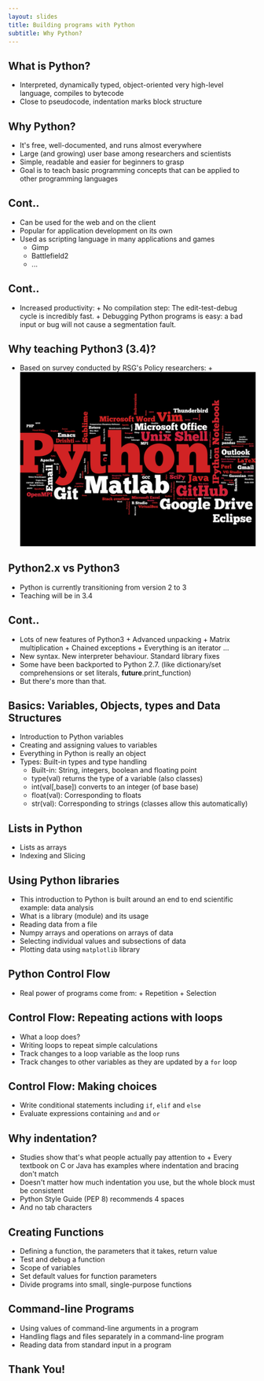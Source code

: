 ```yaml
---
layout: slides
title: Building programs with Python	
subtitle: Why Python?
---
```


## What is Python?	

- Interpreted, dynamically typed, object-oriented very high-level language, compiles to bytecode
- Close to pseudocode, indentation marks block structure

## Why Python?

- It's free, well-documented, and runs almost everywhere
- Large (and growing) user base among researchers and scientists
- Simple, readable and easier for beginners to grasp 
- Goal is to teach basic programming concepts that can be applied to other programming languages

## Cont..

- Can be used for the web and on the client
- Popular for application development on its own
- Used as scripting language in many applications and games
     + Gimp
     + Battlefield2
     + ...

## Cont..

- Increased productivity:
      + No compilation step: The edit-test-debug cycle is incredibly fast.
      + Debugging Python programs is easy: a bad input or bug will not cause a segmentation fault.
      
## Why teaching Python3 (3.4)?

- Based on survey conducted by RSG's Policy researchers:
       + ![Software survey word cloud](img/wordle.png)

## Python2.x vs Python3

- Python is currently transitioning from version 2 to 3
- Teaching will be in 3.4

## Cont..

- Lots of new features of Python3
      + Advanced unpacking
      + Matrix multiplication
      + Chained exceptions
      + Everything is an iterator ...
- New syntax. New interpreter behaviour. Standard library fixes      
- Some have been backported to Python 2.7. (like dictionary/set comprehensions or set literals,
__future__.print_function)
- But there's more than that.
     
## Basics: Variables, Objects, types and Data Structures

- Introduction to Python variables
- Creating and assigning values to variables
- Everything in Python is really an object
- Types: Built-in types and type handling
     + Built-in: String, integers, boolean and floating point
     + type(val) returns the type of a variable (also classes)  
     + int(val[,base]) converts to an integer (of base base)
     + float(val): Corresponding to floats
     + str(val): Corresponding to strings (classes allow this automatically)
      
## Lists in Python

-  Lists as arrays
-  Indexing and Slicing      
      
## Using Python libraries

-  This introduction to Python is built around an end to end scientific example: data analysis
-  What is a library (module) and its usage
-  Reading data from a file
-  Numpy arrays and operations on arrays of data
-  Selecting individual values and subsections of data
-  Plotting data using `matplotlib` library

## Python Control Flow

- Real power of programs come from:
      + Repetition
      + Selection

## Control Flow: Repeating actions with loops

-  What a loop does?
-  Writing loops to repeat simple calculations
-  Track changes to a loop variable as the loop runs
-  Track changes to other variables as they are updated by a `for` loop

## Control Flow: Making choices

-  Write conditional statements including `if`, `elif` and `else` 
-  Evaluate expressions containing `and` and `or`

## Why indentation?

-  Studies show that's what people actually pay attention to
       + Every textbook on C or Java has examples where indentation and bracing don't match
-  Doesn't matter how much indentation you use, but the whole block must be consistent     
-  Python Style Guide (PEP 8) recommends 4 spaces 
-  And no tab characters
  
## Creating Functions

-  Defining a function, the parameters that it takes, return value
-  Test and debug a function
-  Scope of variables
-  Set default values for function parameters
-  Divide programs into small, single-purpose functions

## Command-line Programs

-  Using values of command-line arguments in a program
-  Handling flags and files separately in a command-line program
-  Reading data from standard input in a program 

##  Thank You!